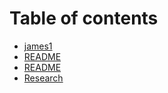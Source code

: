 # Table of contents

* [james1](README.md)
* [README](design.md)
* [README](practices.md)
* [Research](research.md)

